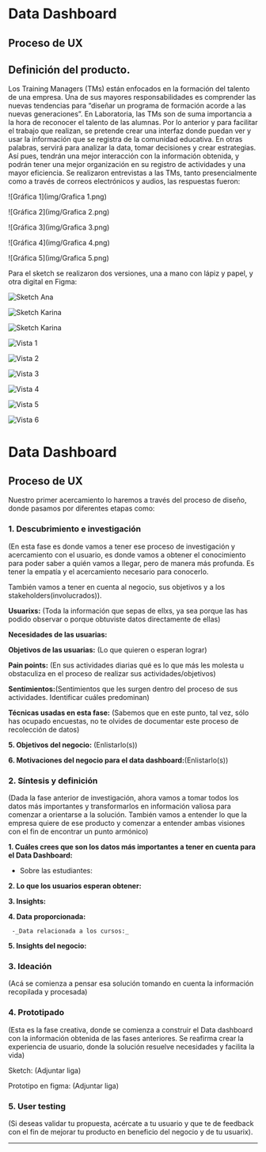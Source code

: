 # **Data Dashboard**

## **Proceso de UX**

## **Definición del producto.**

Los Training Managers (TMs) están enfocados en la formación del talento de una empresa. Una de sus mayores responsabilidades es comprender las nuevas tendencias para “diseñar un programa de formación acorde a las nuevas generaciones”.
En Laboratoria, las TMs son de suma importancia a la hora de reconocer el talento de las alumnas. Por lo anterior y para facilitar el trabajo que realizan, se pretende crear una interfaz donde puedan ver y usar la información que se registra de la comunidad educativa. En otras palabras, servirá para analizar la data, tomar decisiones y crear estrategias. Así pues, tendrán una mejor interacción con la información obtenida, y podrán tener una mejor organización en su registro de actividades y una mayor eficiencia.
Se realizaron entrevistas a las TMs, tanto presencialmente como a través de correos electrónicos y audios, las respuestas fueron:

![Gráfica 1](img/Grafica 1.png)

![Gráfica 2](img/Grafica 2.png)

![Gráfica 3](img/Grafica 3.png)

![Gráfica 4](img/Grafica 4.png)

![Gráfica 5](img/Grafica 5.png)

Para el sketch se realizaron dos versiones, una a mano con lápiz y papel, y otra digital en Figma:

![Sketch Ana](img/S-A.png)

![Sketch Karina](img/S-K1.png)

![Sketch Karina](img/S-K2.png)

![Vista 1](img/Vista1.png)

![Vista 2](img/Vista2.png)

![Vista 3](img/Vista3.png)

![Vista 4](img/Vista4.png)

![Vista 5](img/Vista5.png)

![Vista 6](img/Vista6.png)













# **Data Dashboard**

## **Proceso de UX**

Nuestro primer acercamiento lo haremos a través del proceso de diseño, donde pasamos por diferentes etapas como:

### **1. Descubrimiento e investigación**
(En esta fase es donde vamos a tener ese proceso de investigación y acercamiento con el usuario, es donde vamos a obtener el conocimiento para poder saber a quién vamos a llegar, pero de manera más profunda. Es tener la empatía y el acercamiento necesario para conocerlo.

También vamos a tener en cuenta al negocio, sus objetivos y a los stakeholders(involucrados)).

__Usuarixs:__  (Toda la información que sepas de ellxs, ya sea porque las has podido observar o porque obtuviste datos directamente de ellas)

__Necesidades de las usuarias:__


__Objetivos de las usuarias:__ (Lo que quieren o esperan lograr)


__Pain points:__ (En sus actividades diarias qué es lo que más les molesta u obstaculiza en el proceso de  realizar sus actividades/objetivos)

__Sentimientos:__(Sentimientos que les surgen dentro del proceso de sus actividades. Identificar cuáles predominan)

__Técnicas usadas en esta fase:__ (Sabemos que en este punto, tal vez, sólo has ocupado encuestas, no te olvides de documentar este proceso de recolección de datos)

__5. Objetivos del negocio:__ (Enlistarlo(s))

__6. Motivaciones del negocio para el data dashboard:__(Enlistarlo(s))

### **2. Síntesis y definición**
(Dada la fase anterior de investigación, ahora vamos a tomar todos los datos más importantes y transformarlos en información valiosa para comenzar a orientarse a la solución. También vamos a entender lo que la empresa quiere de ese producto y comenzar a entender ambas visiones con el fin de encontrar un punto armónico)

__1. Cuáles crees que son los datos más importantes a tener en cuenta para el Data Dashboard:__

   - Sobre las estudiantes:


__2. Lo que los usuarios esperan obtener:__


__3. Insights:__

__4. Data proporcionada:__

     -_Data relacionada a los cursos:_

__5. Insights del negocio:__

### **3. Ideación**
(Acá se comienza a pensar esa solución tomando en cuenta la información recopilada y procesada)

### **4. Prototipado**
(Esta es la fase creativa, donde se comienza a construir el Data dashboard con la información obtenida de las fases anteriores. Se reafirma crear la experiencia de usuario, donde la solución resuelve necesidades y facilita la vida)

Sketch: (Adjuntar liga)

Prototipo en figma: (Adjuntar liga)

### **5. User testing**
(Si deseas validar tu propuesta, acércate a tu usuario y que te de feedback con el fin de mejorar tu producto en beneficio del negocio y de tu usuarix).
****
